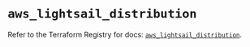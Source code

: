 # `aws_lightsail_distribution`

Refer to the Terraform Registry for docs: [`aws_lightsail_distribution`](https://registry.terraform.io/providers/hashicorp/aws/6.13.0/docs/resources/lightsail_distribution).
